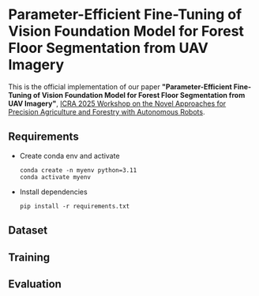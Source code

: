 # Parameter-Efficient Fine-Tuning of Vision Foundation Model for Forest Floor Segmentation from UAV Imagery

This is the official implementation of our paper **"Parameter-Efficient Fine-Tuning of Vision Foundation Model for Forest Floor Segmentation from UAV Imagery"**, [ICRA 2025 Workshop on the Novel Approaches for Precision Agriculture and Forestry with Autonomous Robots](https://ag-tech-icra2025.com/).

## Requirements

* Create conda env and activate
  ```
  conda create -n myenv python=3.11
  conda activate myenv
  ```
* Install dependencies
  ```
  pip install -r requirements.txt
  ```

## Dataset

## Training

## Evaluation


